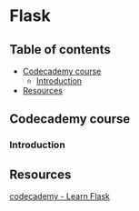 # Flask

## Table of contents
- [Codecademy course](#Codecademy-course)
  - [Introduction](#Introduction)
- [Resources](#Resources)


## Codecademy course
### Introduction

## Resources
[codecademy - Learn Flask](https://www.codecademy.com/learn/learn-flask)
